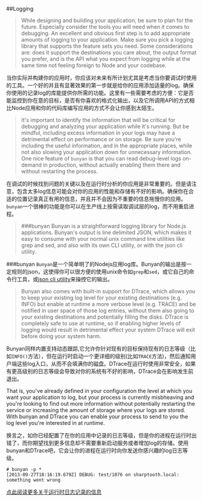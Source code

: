 ##Logging
>While designing and building your application, be sure to plan for the future. Especially consider the tools you will need when it comes to debugging. An excellent and obvious first step is to add appropriate amounts of logging to your application. Make sure you pick a logging library that supports the feature sets you need. Some considerations are: does it support the destinations you care about, the output format you prefer, and is the API what you expect from logging while at the same time not feeling foreign to Node and your codebase.

当你实际并构建你的应用时，你应该对未来有所计划尤其是考虑当你要调试时使用的工具。一个好的并且有显著效果的第一步就是给你的应用添加适量的log。确保你使用的记录log的库能提供你所需的功能。这里有一些需要考虑的方便：它是否能监控到你在意的目标，是否有你喜欢的格式化输出，以及它所调用API的方式相比Node应用和你的代码库编写应用的方式不会让你感到太陌生。

>It's important to identify the information that will be critical for debugging and analyzing your application while it's running. But be mindful, including excess information in your logs may have a detrimental effect on performance or on storage. Be sure you're including the useful information, and in the appropriate places, while not also slowing your application down for unnecessary information. One nice feature of `bunyan` is that you can read debug-level logs on-demand in production, without actually enabling them there and without restarting the process.

在调试的时候找到问题的关键以及在运行时分析的你应用是非常重要的。但是请注意，包含太多log信息可能会对你的应用的性能和存储有不好的影响。确保你在合适的位置记录真正有用的信息，并且并不会因为不重要的信息拖慢你的应用。`bunyan`一个很棒的功能是你可以在生产线上按需读取调试层的log，而不用重启进程。

>###bunyan
Bunyan is a straightforward logging library for Node.js applications. Bunyan's output is line delimited JSON, which makes it easy to consume with your normal unix command line utilities like grep and sed, and also with its own CLI utility, or with the json cli utility.

###bunyan
`Bunyan`是一个简单明了的Nodejs应用log库。Bunyan的输出是按一定规则的json，这使得你可以很方便的使用unix命令如`grep`和`sed`，或它自己的命令行工具，或[json cli utility](https://www.npmjs.com/package/json)来操控它的输出。

>Bunyan also comes with built-in support for DTrace, which allows you to keep your existing log level for your existing destinations (e.g. INFO) but enable at runtime a more verbose level (e.g. TRACE) and be notified in user space of those log entries, without them also going to your existing destinations and potentially filling the disks. DTrace is completely safe to use at runtime, so if enabling higher levels of logging would result in detrimental effect your system DTrace will exit before doing your system harm.

Bunyan同样内置支持动态跟踪,它允许你针对现有的目标保持现有的日志等级（比如`INFO()`方法），但在运行时启动一个更详细的级别(比如`TRACE`方法)，然后通知用户端这些log入口，从而不会填满你的磁盘。DTrace在运行时使用非常安全，如果有更高级别的日志等级会导致对你的系统有不好的影响，DTrace会在影响发生前退出。

That is, you've already defined in your configuration the level at which you want your application to log, but your process is currently misbheaving and you're looking to find out more information without potentially restarting the service or increasing the amount of storage where your logs are stored. With bunyan and DTrace you can enable your process to send to you the log level you're interested in at runtime.

换言之，如你已经配置了在你的应用中记录的日志等级，但是你的进程在运行时出错了，而你期望找到更多信息却不需要重新启动服务或者增加log的存储。使用bunyan和DTrace吧，它会让你的进程在运行时向你发送你感兴趣的log日志等级。


```
# bunyan -p *
[2013-09-27T18:16:19.679Z] DEBUG: test/1076 on sharptooth.local: something went wrong
```

[点此阅读更多关于运行时日志记录的信息](http://www.joyent.com/blog/node-js-in-production-runtime-log-snooping)